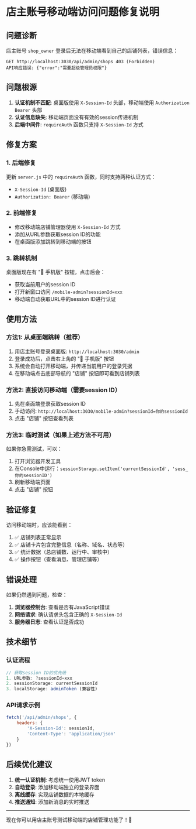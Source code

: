 # 店主账号移动端访问问题修复说明

## 问题诊断
店主账号 `shop_owner` 登录后无法在移动端看到自己的店铺列表，错误信息：
```
GET http://localhost:3030/api/admin/shops 403 (Forbidden)
API响应错误: {"error":"需要超级管理员权限"}
```

## 问题根源
1. **认证机制不匹配**: 桌面版使用 `X-Session-Id` 头部，移动端使用 `Authorization Bearer` 头部
2. **认证信息缺失**: 移动端页面没有有效的session传递机制
3. **后端中间件**: `requireAuth` 函数只支持 `X-Session-Id` 方式

## 修复方案

### 1. 后端修复
更新 `server.js` 中的 `requireAuth` 函数，同时支持两种认证方式：
- `X-Session-Id` (桌面版)
- `Authorization: Bearer` (移动端)

### 2. 前端修复
- 修改移动端店铺管理器使用 `X-Session-Id` 方式
- 添加从URL参数获取session ID的功能
- 在桌面版添加跳转到移动端的按钮

### 3. 跳转机制
桌面版现在有 "📱 手机版" 按钮，点击后会：
- 获取当前用户的session ID
- 打开新窗口访问 `/mobile-admin?sessionId=xxx`
- 移动端自动获取URL中的session ID进行认证

## 使用方法

### 方法1: 从桌面端跳转（推荐）
1. 用店主账号登录桌面版: `http://localhost:3030/admin`
2. 登录成功后，点击右上角的 "📱 手机版" 按钮
3. 系统会自动打开移动端，并传递当前用户的登录凭据
4. 在移动端点击底部导航的 "店铺" 按钮即可看到店铺列表

### 方法2: 直接访问移动端（需要session ID）
1. 先在桌面端登录获取session ID
2. 手动访问: `http://localhost:3030/mobile-admin?sessionId=你的sessionId`
3. 点击 "店铺" 按钮查看列表

### 方法3: 临时测试（如果上述方法不可用）
如果你急需测试，可以：
1. 打开浏览器开发工具
2. 在Console中运行：`sessionStorage.setItem('currentSessionId', 'sess_你的sessionID')`
3. 刷新移动端页面
4. 点击 "店铺" 按钮

## 验证修复

访问移动端时，应该能看到：
1. ✅ 店铺列表正常显示
2. ✅ 店铺卡片包含完整信息（名称、域名、状态等）
3. ✅ 统计数据（总店铺数、运行中、审核中）
4. ✅ 操作按钮（查看消息、管理店铺等）

## 错误处理

如果仍然遇到问题，检查：
1. **浏览器控制台**: 查看是否有JavaScript错误
2. **网络请求**: 确认请求头包含正确的 `X-Session-Id`
3. **服务器日志**: 查看认证是否成功

## 技术细节

### 认证流程
```javascript
// 获取session ID的优先级
1. URL参数: ?sessionId=xxx
2. sessionStorage: currentSessionId  
3. localStorage: adminToken (兼容性)
```

### API请求示例
```javascript
fetch('/api/admin/shops', {
    headers: {
        'X-Session-Id': sessionId,
        'Content-Type': 'application/json'
    }
})
```

## 后续优化建议

1. **统一认证机制**: 考虑统一使用JWT token
2. **自动登录**: 添加移动端独立的登录界面
3. **离线缓存**: 实现店铺数据的本地缓存
4. **推送通知**: 添加新消息的实时推送

---

现在你可以用店主账号测试移动端的店铺管理功能了！🎉
